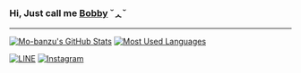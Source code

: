 ### Hi, Just call me [Bobby](https://github.com/imbobb) ˘ᆺ˘

___
[![Mo-banzu's GitHub Stats](https://github-readme-stats.vercel.app/api?username=imbobb&show_icons=true&theme=graywhite)](https://github.com/imbobb)
[![Most Used Languages](https://github-readme-stats.vercel.app/api/top-langs/?username=imbobb&layout=compact&theme=graywhite)](https://github.com/imbobb)

[![LINE](https://img.shields.io/badge/LINE-00ff44.svg)](https://line.me/ti/p/~imbobby_)
[![Instagram](https://img.shields.io/badge/Instagram-d66bff.svg)](https://instagram.com/ahmdbai_)
